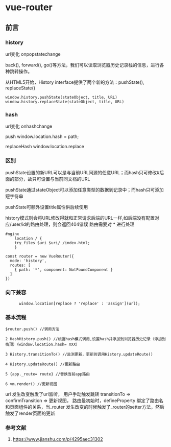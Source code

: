 # vue-router

## 前言

### history

url变化
onpopstatechange

back(), forward(), go()等方法，我们可以读取浏览器历史记录栈的信息，进行各种跳转操作。

从HTML5开始，History interface提供了两个新的方法：pushState(), replaceState()

```
window.history.pushState(stateObject, title, URL)
window.history.replaceState(stateObject, title, URL)
```

### hash

url变化
onhashchange

push
window.location.hash = path;

replaceHash
window.location.replace

### 区别

pushState设置的新URL可以是与当前URL同源的任意URL；而hash只可修改#后面的部分，故只可设置与当前同文档的URL

pushState通过stateObject可以添加任意类型的数据到记录中；而hash只可添加短字符串

pushState可额外设置title属性供后续使用

history模式则会将URL修改得就和正常请求后端的URL一样,如后端没有配置对应/user/id的路由处理，则会返回404错误
路由需要对 * 进行处理

```
#nginx
    location / {
    try_files $uri $uri/ /index.html;
    }
```

```
const router = new VueRouter({
  mode: 'history',
  routes: [
    { path: '*', component: NotFoundComponent }
  ]
})
```

### 向下兼容

```
      window.location[replace ? 'replace' : 'assign'](url);
```

### 基本流程

```
$router.push() //调用方法

2 HashHistory.push() //根据hash模式调用,设置hash并添加到浏览器历史记录（添加到栈顶）（window.location.hash= XXX）

3 History.transitionTo() //监测更新，更新则调用History.updateRoute()

4 History.updateRoute() //更新路由

5 {app._route= route} //替换当前app路由

6 vm.render() //更新视图
```

url 发生改变触发了url监听， 用户手动触发跳转 transitionTo =>  confirmTransition => 更新视图， 路由最初始时，defineProperty 绑定了路由名和页面组件的关系，当_router 发生改变的时候触发了_router的setter方法，然后触发了render页面的更新

### 参考文献

1. <https://www.jianshu.com/p/4295aec31302>
